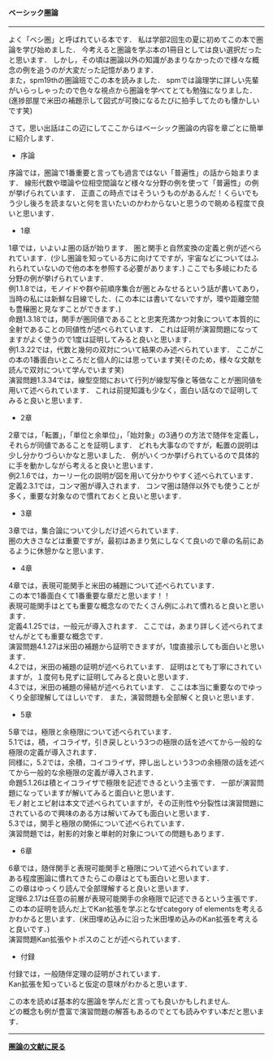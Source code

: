 #### ベーシック圏論


---
<p>
よく「ベシ圏」と呼ばれている本です．
私は学部2回生の夏に初めてこの本で圏論を学び始めました．
今考えると圏論を学ぶ本の1冊目としては良い選択だったと思います．
しかし，その頃は圏論以外の知識があまりなかったので様々な概念の例を追うのが大変だった記憶があります．<br>
また，spm19thの圏論班でこの本を読みました．
spmでは論理学に詳しい先輩がいらっしゃったので色々な視点から圏論を学べてとても勉強になりました．(進捗部屋で米田の補題示して図式が可換になるたびに拍手してたのも懐かしいです笑)

さて，思い出話はこの辺にしてここからはベーシック圏論の内容を章ごとに簡単に紹介します．
</p>

- 序論
<p>序論では，圏論で1番重要と言っても過言ではない「普遍性」の話から始まります．
線形代数や環論や位相空間論など様々な分野の例を使って「普遍性」の例が挙げられています．
正直この時点ではそういうものがあるんだ！くらいでもう少し後ろを読まないと何を言いたいのかわからないと思うので眺める程度で良いと思います．
</p>

- 1章
<p>
1章では，いよいよ圏の話が始ります．
圏と関手と自然変換の定義と例が述べられています．(少し圏論を知っている方に向けてですが，宇宙などについてはふれられていないので他の本を参照する必要があります．)
ここでも多岐にわたる分野の例が挙げられています．<br>
例1.1.8では，モノイドや群や前順序集合が圏とみなせるという話が書いてあり，当時の私には新鮮な目線でした．(この本には書いてないですが，環や距離空間も豊穣圏と見なすことができます．)<br>
命題1.3.18では，関手が圏同値であることと忠実充満かつ対象について本質的に全射であることの同値性が述べられています．
これは証明が演習問題になってますがよく使うので1度は証明してみると良いと思います．<br>
例1.3.22では，代数と幾何の双対について結果のみ述べられています．
ここがこの本の1番面白いところだと個人的には思っています笑(そのため，様々な文献を読んで双対について学んでいます笑)<br>
演習問題1.3.34では，線型空間において行列が線型写像と等価なことが圏同値を用いて述べられています．
これは前提知識も少なく，面白い話なので証明してみると良いと思います．
</p>

- 2章
<p>
2章では，「転置」，「単位と余単位」，「始対象」の3通りの方法で随伴を定義し，それらが同値であることを証明します．
どれも大事なのですが，転置の説明は少し分かりづらいかなと思いました．
例がいくつか挙げられているので具体的に手を動かしながら考えると良いと思います．<br>
例2.1.6では，カーリー化の説明が図を用いて分かりやすく述べられています．<br>
定義2.3.1では，コンマ圏が導入されます．
コンマ圏は随伴以外でも使うことが多く，重要な対象なので慣れておくと良いと思います．
</p>

- 3章
<p>
3章では，集合論について少しだけ述べられています．<br>
圏の大きさなどは重要ですが，最初はあまり気にしなくて良いので章の名前にあるように休憩かなと思います．
</p>

- 4章
<p>
4章では，表現可能関手と米田の補題について述べられています．<br>
この本で1番面白くて1番重要な章だと思います！！<br>
表現可能関手はとても重要な概念なのでたくさん例にふれて慣れると良いと思います．<br>
定義4.1.25では，一般元が導入されます．
ここでは，あまり詳しく述べられてませんがとても重要な概念です．<br>
演習問題4.1.27は米田の補題から証明できますが，1度直接示しても面白いと思います．<br>
4.2では，米田の補題の証明が述べられています．
証明はとても丁寧にされていますが，１度何も見ずに証明してみると良いと思います．<br>
4.3では，米田の補題の帰結が述べられています．
ここは本当に重要なのでゆっくり全部理解してほしいです．
また，演習問題も全部解くと良いと思います．
</p>

- 5章
<p>
5章では，極限と余極限について述べられています．<br>
5.1では，積，イコライザ，引き戻しという3つの極限の話を述べてから一般的な極限の定義が導入されます．<br>
同様に，5.2では，余積，コイコライザ，押し出しという3つの余極限の話を述べてから一般的な余極限の定義が導入されます．<br>
命題5.1.26は積とイコライザで極限を記述できるという主張です．
一部が演習問題になっていますが解いてみると面白いと思います．<br>
モノ射とエピ射は本文で述べられていますが，その正則性や分裂性は演習問題にされているので興味のある方は解いてみても面白いと思います．<br>
5.3では，関手と極限の関係について述べられています．<br>
演習問題では，射影的対象と単射的対象についての問題もあります．
</p>

- 6章
<p>
6章では，随伴関手と表現可能関手と極限について述べられています．<br>
ある程度圏論に慣れてきたらこの章はとても面白いと思います．<br>
この章はゆっくり読んで全部理解すると良いと思います．<br>
定理6.2.17は任意の前層が表現可能関手の余極限で記述できるという主張です．<br>
この本の証明を読んだ上でKan拡張を学ぶとなぜcategory of elementsを考えるかわかると思います．(米田埋め込みに沿った米田埋め込みのKan拡張を考えると良いです．)<br>
演習問題Kan拡張やトポスのことが述べられています．
</p>

- 付録
<p>
付録では，一般随伴定理の証明がされています．<br>
Kan拡張を知っていると仮定の意味がわかると思います．
</p>

<p>
この本を読めば基本的な圏論を学んだと言っても良いかもしれません.<br>
どの概念も例が豊富で演習問題の解答もあるのでとても読みやすい本だと思います．<br>
</p>


---

**[圏論の文献に戻る](/posts/20190915)**